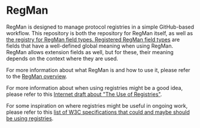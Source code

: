 # RegMan

RegMan is designed to manage protocol registries in a simple GitHub-based workflow. This repository is both the repository for RegMan itself, as well as [the registry for RegMan field types. Registered RegMan field types](field-types) are fields that have a well-defined global meaning when using RegMan. RegMan allows extension fields as well, but for these, their meaning depends on the context where they are used.

For more information about what RegMan is and how to use it, please refer to the [RegMan overview](overview.md).

For more information about when using registries might be a good idea, please refer to this [Internet draft about "The Use of Registries"](https://tools.ietf.org/html/draft-wilde-registries).

For some inspiration on where registries might be useful in ongoing work, please refer to this [list of W3C specifications that could and maybe should be using registries](W3C.md).
